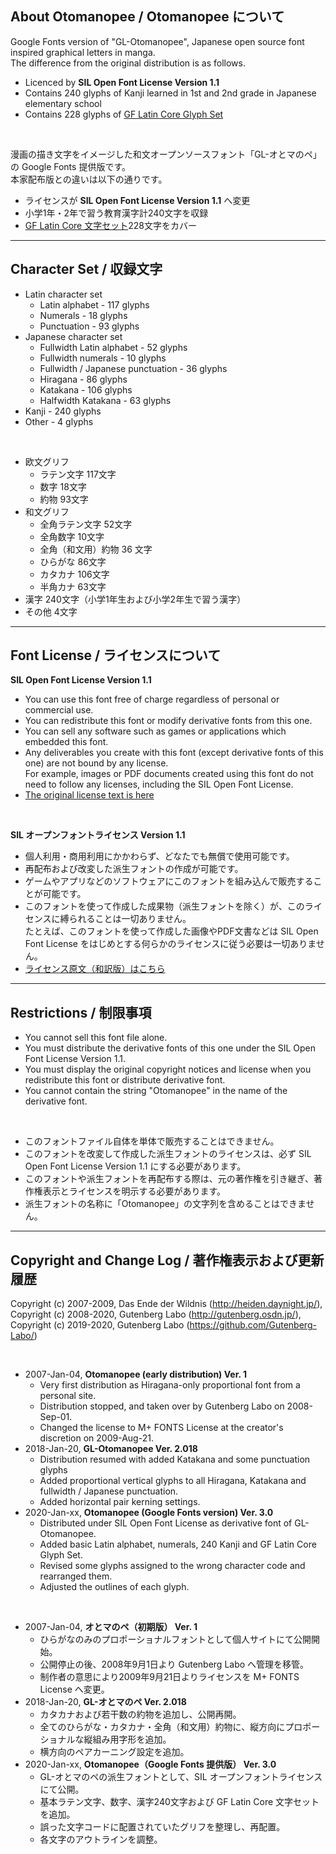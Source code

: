 ## About Otomanopee / Otomanopee について

Google Fonts version of "GL-Otomanopee", Japanese open source font inspired graphical letters in manga.  
The difference from the original distribution is as follows.

* Licenced by **SIL Open Font License Version 1.1**
* Contains 240 glyphs of Kanji learned in 1st and 2nd grade in Japanese elementary school
* Contains 228 glyphs of [GF Latin Core Glyph Set](https://github.com/googlefonts/gftools/blob/master/Lib/gftools/encodings/latin_unique-glyphs.nam)

<br/>

漫画の描き文字をイメージした和文オープンソースフォント「GL-オとマのペ」の Google Fonts 提供版です。  
本家配布版との違いは以下の通りです。

* ライセンスが **SIL Open Font License Version 1.1** へ変更
* 小学1年・2年で習う教育漢字計240文字を収録
* [GF Latin Core 文字セット](https://github.com/googlefonts/gftools/blob/master/Lib/gftools/encodings/latin_unique-glyphs.nam)228文字をカバー

******

## Character Set / 収録文字

* Latin character set
	* Latin alphabet - 117 glyphs
	* Numerals - 18 glyphs
	* Punctuation - 93 glyphs
* Japanese character set
	* Fullwidth Latin alphabet - 52 glyphs
	* Fullwidth numerals - 10 glyphs
	* Fullwidth / Japanese punctuation - 36 glyphs
	* Hiragana - 86 glyphs
	* Katakana - 106 glyphs
	* Halfwidth Katakana - 63 glyphs
* Kanji - 240 glyphs
* Other - 4 glyphs

<br/>

* 欧文グリフ
	* ラテン文字 117文字
	* 数字 18文字
	* 約物 93文字
* 和文グリフ
	* 全角ラテン文字 52文字
	* 全角数字 10文字
	* 全角（和文用）約物 36 文字
	* ひらがな 86文字
	* カタカナ 106文字
	* 半角カナ 63文字
* 漢字 240文字（小学1年生および小学2年生で習う漢字）
* その他 4文字

******

## Font License / ライセンスについて

**SIL Open Font License Version 1.1**

* You can use this font free of charge regardless of personal or commercial use.
* You can redistribute this font or modify derivative fonts from this one.
* You can sell any software such as games or applications which embedded this font.
* Any deliverables you create with this font (except derivative fonts of this one) are not bound by any license.  
For example, images or PDF documents created using this font do not need to follow any licenses, including the SIL Open Font License.
* [The original license text is here](https://scripts.sil.org/OFL)

<br/>

**SIL オープンフォントライセンス Version 1.1**

* 個人利用・商用利用にかかわらず、どなたでも無償で使用可能です。
* 再配布および改変した派生フォントの作成が可能です。
* ゲームやアプリなどのソフトウェアにこのフォントを組み込んで販売することが可能です。
* このフォントを使って作成した成果物（派生フォントを除く）が、このライセンスに縛られることは一切ありません。  
たとえば、このフォントを使って作成した画像やPDF文書などは SIL Open Font License をはじめとする何らかのライセンスに従う必要は一切ありません。
* [ライセンス原文（和訳版）はこちら](https://ja.osdn.net/projects/opensource/wiki/SIL_Open_Font_License_1.1)

******

## Restrictions / 制限事項

* You cannot sell this font file alone.
* You must distribute the derivative fonts of this one under the SIL Open Font License Version 1.1.
* You must display the original copyright notices and license when you redistribute this font or distribute derivative font.
* You cannot contain the string "Otomanopee" in the name of the derivative font.

<br/>

* このフォントファイル自体を単体で販売することはできません。
* このフォントを改変して作成した派生フォントのライセンスは、必ず SIL Open Font License Version 1.1 にする必要があります。
* このフォントや派生フォントを再配布する際は、元の著作権を引き継ぎ、著作権表示とライセンスを明示する必要があります。
* 派生フォントの名称に「Otomanopee」の文字列を含めることはできません。

******

## Copyright and Change Log / 著作権表示および更新履歴

Copyright (c) 2007-2009, Das Ende der Wildnis (http://heiden.daynight.jp/),  
Copyright (c) 2008-2020, Gutenberg Labo (http://gutenberg.osdn.jp/),  
Copyright (c) 2019-2020, Gutenberg Labo (https://github.com/Gutenberg-Labo/)

<br/>

* 2007-Jan-04, **Otomanopee (early distribution) Ver. 1**
	* Very first distribution as Hiragana-only proportional font from a personal site.
	* Distribution stopped, and taken over by Gutenberg Labo on 2008-Sep-01.
	* Changed the license to M+ FONTS License at the creator's discretion on 2009-Aug-21.
* 2018-Jan-20, **GL-Otomanopee Ver. 2.018**
	* Distribution resumed with added Katakana and some punctuation glyphs
	* Added proportional vertical glyphs to all Hiragana, Katakana and fullwidth / Japanese punctuation.
	* Added horizontal pair kerning settings.
* 2020-Jan-xx, **Otomanopee (Google Fonts version) Ver. 3.0**  
	* Distributed under SIL Open Font License as derivative font of GL-Otomanopee.
	* Added basic Latin alphabet, numerals, 240 Kanji and GF Latin Core Glyph Set.
	* Revised some glyphs assigned to the wrong character code and rearranged them.
	* Adjusted the outlines of each glyph.

<br/>

* 2007-Jan-04, **オとマのペ（初期版） Ver. 1**
	* ひらがなのみのプロポーショナルフォントとして個人サイトにて公開開始。
	* 公開停止の後、2008年9月1日より Gutenberg Labo へ管理を移管。
	* 制作者の意思により2009年9月21日よりライセンスを M+ FONTS License へ変更。
* 2018-Jan-20, **GL-オとマのペ Ver. 2.018**
	* カタカナおよび若干数の約物を追加し、公開再開。
	* 全てのひらがな・カタカナ・全角（和文用）約物に、縦方向にプロポーショナルな縦組み用字形を追加。
	* 横方向のペアカーニング設定を追加。
* 2020-Jan-xx, **Otomanopee（Google Fonts 提供版） Ver. 3.0**
	* GL-オとマのペの派生フォントとして、SIL オープンフォントライセンスにて公開。
	* 基本ラテン文字、数字、漢字240文字および GF Latin Core 文字セットを追加。
	* 誤った文字コードに配置されていたグリフを整理し、再配置。
	* 各文字のアウトラインを調整。
